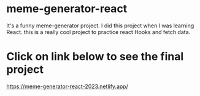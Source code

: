 # meme-generator-react
It's a funny meme-generator project. I did this project when I was learning React. this is a really cool project to practice react Hooks and fetch data.

# Click on link below to see the final project
https://meme-generator-react-2023.netlify.app/

